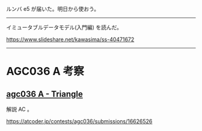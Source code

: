 ルンバ e5 が届いた。明日から使おう。

---

イミュータブルデータモデル(入門編) を読んだ。

<https://www.slideshare.net/kawasima/ss-40471672>

---

# AGC036 A 考察

## [agc036 A - Triangle](https://atcoder.jp/contests/agc036/tasks/agc036_a)

解説 AC 。

<https://atcoder.jp/contests/agc036/submissions/16626526>
